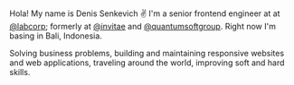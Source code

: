 Hola! My name is Denis Senkevich ✌️
I'm a senior frontend engineer at at [@labcorp](https://github.com/labcorp); formerly at [@invitae](https://github.com/invitae) and [@quantumsoftgroup](https://github.com/quantumsoftgroup). Right now I'm basing in Bali, Indonesia.

Solving business problems, building and maintaining responsive websites and web applications, traveling around the world, improving soft and hard skills. 

